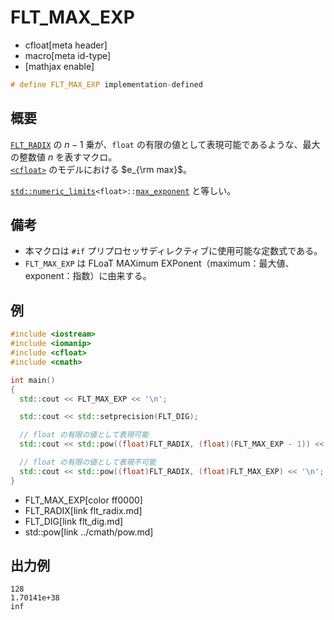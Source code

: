 # FLT_MAX_EXP
* cfloat[meta header]
* macro[meta id-type]
* [mathjax enable]

```cpp
# define FLT_MAX_EXP implementation-defined
```

## 概要
[`FLT_RADIX`](flt_radix.md) の $n - 1$ 乗が、`float` の有限の値として表現可能であるような、最大の整数値 $n$ を表すマクロ。  
[`<cfloat>`](../cfloat.md) のモデルにおける $e_{\rm max}$。

[`std::numeric_limits`](/reference/limits/numeric_limits.md)`<float>::`[`max_exponent`](/reference/limits/numeric_limits/max_exponent.md) と等しい。


## 備考
- 本マクロは `#if` プリプロセッサディレクティブに使用可能な定数式である。
- `FLT_MAX_EXP` は FLoaT MAXimum EXPonent（maximum：最大値、exponent：指数）に由来する。


## 例
```cpp example
#include <iostream>
#include <iomanip>
#include <cfloat>
#include <cmath>

int main()
{
  std::cout << FLT_MAX_EXP << '\n';

  std::cout << std::setprecision(FLT_DIG);

  // float の有限の値として表現可能
  std::cout << std::pow((float)FLT_RADIX, (float)(FLT_MAX_EXP - 1)) << '\n';

  // float の有限の値として表現不可能
  std::cout << std::pow((float)FLT_RADIX, (float)FLT_MAX_EXP) << '\n';
}
```
* FLT_MAX_EXP[color ff0000]
* FLT_RADIX[link flt_radix.md]
* FLT_DIG[link flt_dig.md]
* std::pow[link ../cmath/pow.md]

## 出力例
```
128
1.70141e+38
inf
```
